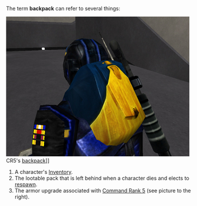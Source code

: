 The term **backpack** can refer to several things:

![](../images/NCBackpack2.jpg "fig:NCBackpack2.jpg") CR5's
[backpack](Backpack.md)\]\]

1. A character's [Inventory](Inventory.md).
2. The lootable pack that is left behind when a character dies and elects to
   [respawn](Respawn.md).
3. The armor upgrade associated with
   [Command Rank 5](Command_Rank.md#Command_Rank_5_CR5) (see picture to the
   right).

<!--[category:Terminology](category:Terminology.md)-->
